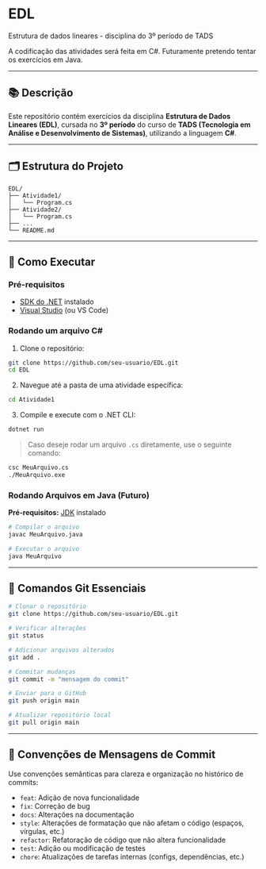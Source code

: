
# EDL
Estrutura de dados lineares - disciplina do 3º período de TADS

A codificação das atividades será feita em C#. Futuramente pretendo tentar os exercícios em Java.

---

## 📚 Descrição

Este repositório contém exercícios da disciplina **Estrutura de Dados Lineares (EDL)**, cursada no **3º período** do curso de **TADS (Tecnologia em Análise e Desenvolvimento de Sistemas)**, utilizando a linguagem **C#**.

---

## 🗂️ Estrutura do Projeto

```
EDL/
├── Atividade1/
│   └── Program.cs
├── Atividade2/
│   └── Program.cs
├── ...
└── README.md
```

---

## 🚀 Como Executar

### Pré-requisitos

- [SDK do .NET](https://dotnet.microsoft.com/en-us/download) instalado
- [Visual Studio](https://visualstudio.microsoft.com/pt-br/) (ou VS Code)

### Rodando um arquivo C#

1. Clone o repositório:

```bash
git clone https://github.com/seu-usuario/EDL.git
cd EDL
```

2. Navegue até a pasta de uma atividade específica:

```bash
cd Atividade1
```

3. Compile e execute com o .NET CLI:

```bash
dotnet run
```

> Caso deseje rodar um arquivo `.cs` diretamente, use o seguinte comando:

```bash
csc MeuArquivo.cs
./MeuArquivo.exe
```

### Rodando Arquivos em Java (Futuro)

**Pré-requisitos:** [JDK](https://www.oracle.com/java/technologies/javase-downloads.html) instalado

```bash
# Compilar o arquivo
javac MeuArquivo.java

# Executar o arquivo
java MeuArquivo
```

---

## 🧠 Comandos Git Essenciais

```bash
# Clonar o repositório
git clone https://github.com/seu-usuario/EDL.git

# Verificar alterações
git status

# Adicionar arquivos alterados
git add .

# Commitar mudanças
git commit -m "mensagem do commit"

# Enviar para o GitHub
git push origin main

# Atualizar repositório local
git pull origin main
```

---

## 💬 Convenções de Mensagens de Commit

Use convenções semânticas para clareza e organização no histórico de commits:

- `feat`: Adição de nova funcionalidade
- `fix`: Correção de bug
- `docs`: Alterações na documentação
- `style`: Alterações de formatação que não afetam o código (espaços, vírgulas, etc.)
- `refactor`: Refatoração de código que não altera funcionalidade
- `test`: Adição ou modificação de testes
- `chore`: Atualizações de tarefas internas (configs, dependências, etc.)

